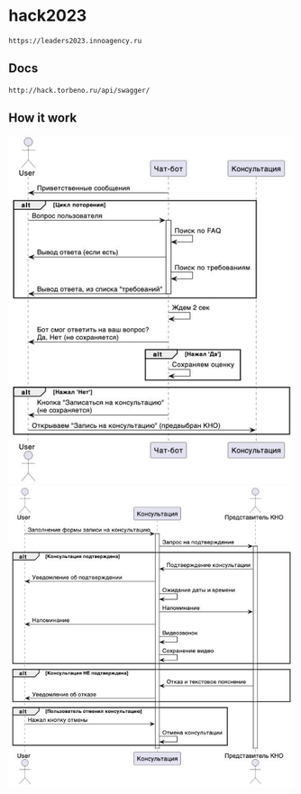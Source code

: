 # hack2023
```
https://leaders2023.innoagency.ru
```

## Docs
```
http://hack.torbeno.ru/api/swagger/
```

## How it work
![image](2023-05-27-22.06.10.jpg)
![image](2023-05-27-22.06.18.jpg)